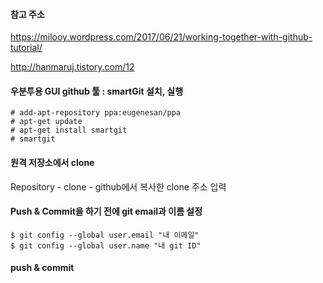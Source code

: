 
#### 참고 주소  

https://milooy.wordpress.com/2017/06/21/working-together-with-github-tutorial/    

http://hanmaruj.tistory.com/12
  
  
#### 우분투용 GUI github 툴 : smartGit 설치, 실행
```
# add-apt-repository ppa:eugenesan/ppa
# apt-get update
# apt-get install smartgit
# smartgit
```

#### 원격 저장소에서 clone  
  
Repository - clone - github에서 복사한 clone 주소 입력
  
    
#### Push & Commit을 하기 전에 git email과 이름 설정   
  
```
$ git config --global user.email "내 이메일"  
$ git config --global user.name "내 git ID"  
```

#### push & commit

